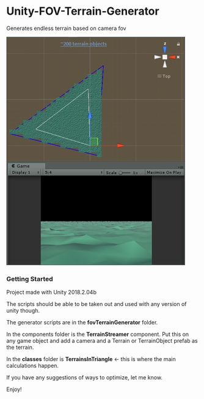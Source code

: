# Unity-FOV-Terrain-Generator
Generates endless terrain based on camera fov

![alt text](FOV_Terrain_Generator.jpg)

### Getting Started

Project made with Unity 2018.2.04b 

The scripts should be able to be taken out and used with any version of unity though.


The generator scripts are in the **fovTerrainGenerator** folder.

In the components folder is the **TerrainStreamer** component. Put this on any game object and add a camera and a Terrain or TerrainObject prefab as the terrain.

In the **classes** folder is **TerrainsInTriangle** <- this is where the main calculations happen. 

If you have any suggestions of ways to optimize, let me know.

Enjoy!